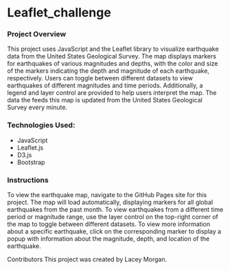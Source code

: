 # Leaflet_challenge

### Project Overview
This project uses JavaScript and the Leaflet library to visualize earthquake data from the United States Geological Survey. The map displays markers for earthquakes of various magnitudes and depths, with the color and size of the markers indicating the depth and magnitude of each earthquake, respectively. Users can toggle between different datasets to view earthquakes of different magnitudes and time periods. Additionally, a legend and layer control are provided to help users interpret the map. The data the feeds this map is updated from the United States Geological Survey every minute. 

### Technologies Used:
- JavaScript
- Leaflet.js
- D3.js
- Bootstrap

### Instructions
To view the earthquake map, navigate to the GitHub Pages site for this project. The map will load automatically, displaying markers for all global earthquakes from the past month. To view earthquakes from a different time period or magnitude range, use the layer control on the top-right corner of the map to toggle between different datasets. To view more information about a specific earthquake, click on the corresponding marker to display a popup with information about the magnitude, depth, and location of the earthquake.

Contributors
This project was created by Lacey Morgan.



